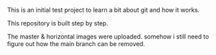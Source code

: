 This is an initial test project to learn a bit about git and how it works.

This repository is built step by step.

The master & horizontal images were uploaded. somehow i still need to figure out how the main branch can be removed.
